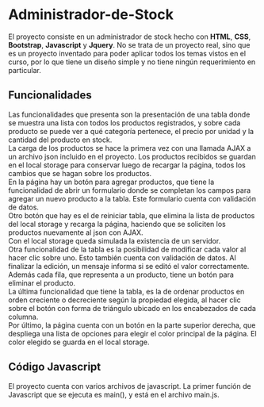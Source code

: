 # Administrador-de-Stock

El proyecto consiste en un administrador de stock hecho con **HTML**, **CSS**, **Bootstrap**, **Javascript** y **Jquery**. No se trata de un proyecto real, sino que es un proyecto inventado para poder aplicar todos los temas vistos en el curso, por lo que tiene un diseño simple y no tiene ningún requerimiento en particular.


## Funcionalidades

Las funcionalidades que presenta son la presentación de una tabla donde se muestra una lista con todos los productos registrados, y sobre cada producto se puede ver a qué categoría pertenece, el precio por unidad y la cantidad del producto en stock.\
La carga de los productos se hace la primera vez con una llamada AJAX a un archivo json incluido en el proyecto. Los productos recibidos se guardan en el local storage para conservar luego de recargar la página, todos los cambios que se hagan sobre los productos.\
En la página hay un botón para agregar productos, que tiene la funcionalidad de abrir un formulario donde se completan los campos para agregar un nuevo producto a la tabla. Este formulario cuenta con validación de datos.\
Otro botón que hay es el de reiniciar tabla, que elimina la lista de productos del local storage y recarga la página, haciendo que se soliciten los productos nuevamente al json con AJAX.\
Con el local storage queda simulada la existencia de un servidor.\
Otra funcionalidad de la tabla es la posibilidad de modificar cada valor al hacer clic sobre uno. Esto también cuenta con validación de datos. Al finalizar la edición, un mensaje informa si se editó el valor correctamente. Además cada fila, que representa a un producto, tiene un botón para eliminar el producto.\
La última funcionalidad que tiene la tabla, es la de ordenar productos en orden creciente o decreciente según la propiedad elegida, al hacer clic sobre el botón con forma de triángulo ubicado en los encabezados de cada columna.\
Por último, la página cuenta con un botón en la parte superior derecha, que despliega una lista de opciones para elegir el color principal de la página. El color elegido se guarda en el local storage.

## Código Javascript

El proyecto cuenta con varios archivos de javascript. La primer función de Javascript que se ejecuta es main(), y está en el archivo main.js.
